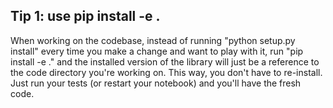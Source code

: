 ## Tip 1: use pip install -e .

When working on the codebase, instead of running "python setup.py install" every time you make a change and want to play with it, run "pip install -e ." and the installed version of the library will just be a reference to the code directory you're working on. This way, you don't have to re-install. Just run your tests (or restart your notebook) and you'll have the fresh code.
